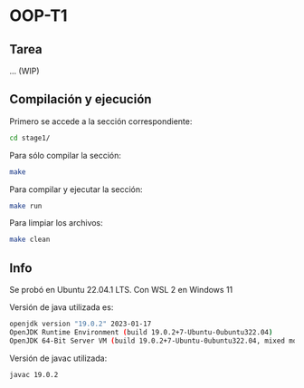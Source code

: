 # OOP-T1
## Tarea
... (WIP)

## Compilación y ejecución
Primero se accede a la sección correspondiente:
```sh
cd stage1/
```
Para sólo compilar la sección:
```sh
make
```
Para compilar y ejecutar la sección:
```sh
make run
```
Para limpiar los archivos:
```sh
make clean
```

## Info
Se probó en Ubuntu 22.04.1 LTS. Con WSL 2 en Windows 11

Versión de java utilizada es: 
```sh
openjdk version "19.0.2" 2023-01-17
OpenJDK Runtime Environment (build 19.0.2+7-Ubuntu-0ubuntu322.04)
OpenJDK 64-Bit Server VM (build 19.0.2+7-Ubuntu-0ubuntu322.04, mixed mode, sharing)
```
Versión de javac utilizada:
```sh
javac 19.0.2
```